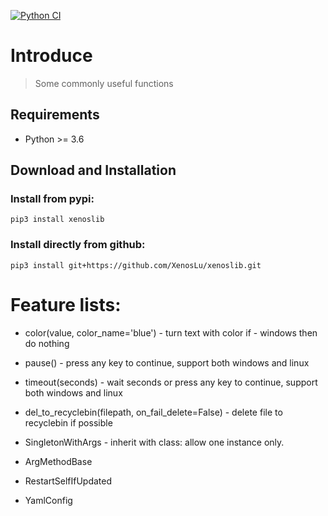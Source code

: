 [![Python CI](https://github.com/XenosLu/xenoslib/actions/workflows/main.yml/badge.svg)](https://github.com/XenosLu/xenoslib/actions/workflows/main.yml)
# Introduce
> Some commonly useful functions

## Requirements
- Python >= 3.6

## Download and Installation
### Install from pypi:

    pip3 install xenoslib

### Install directly from github:

    pip3 install git+https://github.com/XenosLu/xenoslib.git

# Feature lists:

- color(value, color_name='blue') - turn text with color if - windows then do nothing
- pause() - press any key to continue, support both windows and linux
- timeout(seconds) - wait seconds or press any key to continue, support both windows and linux

- del_to_recyclebin(filepath, on_fail_delete=False) - delete file to recyclebin if possible

- SingletonWithArgs  - inherit with class: allow one instance only.
- ArgMethodBase
- RestartSelfIfUpdated
- YamlConfig
